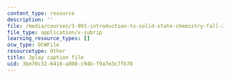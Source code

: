 ```yaml
---
content_type: resource
description: ''
file: /media/courses/3-091-introduction-to-solid-state-chemistry-fall-2018/3be70c326418a808c94bf9a7e3c7fb70_J4jMT49oaPI.srt
file_type: application/x-subrip
learning_resource_types: []
ocw_type: OCWFile
resourcetype: Other
title: 3play caption file
uid: 3be70c32-6418-a808-c94b-f9a7e3c7fb70
---
```

